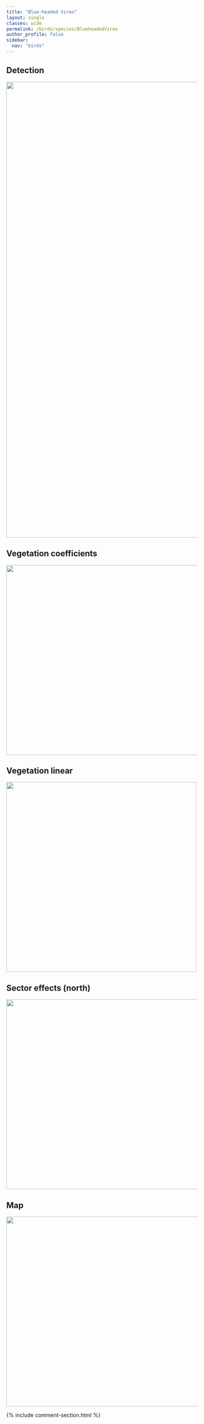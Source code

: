 ```yaml
---
title: "Blue-headed Vireo"
layout: single
classes: wide
permalink: /birds/species/BlueheadedVireo
author_profile: false
sidebar:
  nav: "birds"
---
```


<h2>Detection</h2>

<a href="https://drive.google.com/uc?export=view&id=1NUgdnZCpUHiFo3Fu4bZxesx5WEAyL615">
<img src="https://drive.google.com/uc?export=view&id=1NUgdnZCpUHiFo3Fu4bZxesx5WEAyL615" height = "1200" width = "800">
</a>

<h2>Vegetation coefficients</h2>

<a href="https://drive.google.com/uc?export=view&id=1hpZyyAujn8SustdfgO6gwws6X720YePI">
<img src="https://drive.google.com/uc?export=view&id=1hpZyyAujn8SustdfgO6gwws6X720YePI" height = "500" width = "1000">
</a>

<h2>Vegetation linear</h2>

<a href="https://drive.google.com/uc?export=view&id=1m1qHVofzqMWm5fzwVlPFyazOm7w6Hopl">
<img src="https://drive.google.com/uc?export=view&id=1m1qHVofzqMWm5fzwVlPFyazOm7w6Hopl" height = "500" width = "500">
</a>

<h2>Sector effects (north)</h2>

<a href="https://drive.google.com/uc?export=view&id=1SlaV1ms570EhdILSeolEaFwsKVQxUhZo">
<img src="https://drive.google.com/uc?export=view&id=1SlaV1ms570EhdILSeolEaFwsKVQxUhZo" height = "500" width = "1000">
</a>

<h2>Map</h2>

<a href="https://drive.google.com/uc?export=view&id=1VdbBqLvf4o037skl1yTIg4xYJCIiIm7p">
<img src="https://drive.google.com/uc?export=view&id=1VdbBqLvf4o037skl1yTIg4xYJCIiIm7p" height = "500" width = "1500">
</a>

{% include comment-section.html %}

